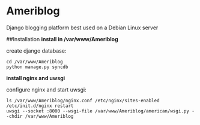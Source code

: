 Ameriblog
=========

Django blogging platform best used on a Debian Linux server

##Installation
**install in /var/www/Ameriblog**

create django database:
```
cd /var/www/Ameriblog
python manage.py syncdb
```

**install nginx and uwsgi**

configure nginx and start uwsgi:
```
ls /var/www/Ameriblog/nginx.conf /etc/nginx/sites-enabled
/etc/init.d/nginx restart
uwsgi --socket :8000 --wsgi-file /var/www/Ameriblog/american/wsgi.py --chdir /var/www/Ameriblog
```
